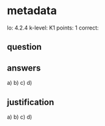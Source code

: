 # metadata
lo: 4.2.4
k-level: K1
points: 1
correct:

## question


## answers
a)
b)
c)
d)

## justification
a)
b)
c)
d)

